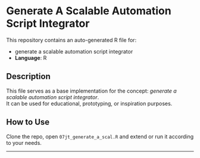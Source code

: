 # Generate A Scalable Automation Script Integrator

This repository contains an auto-generated R file for:

- generate a scalable automation script integrator
- **Language**: R

## Description

This file serves as a base implementation for the concept: *generate a scalable automation script integrator*.  
It can be used for educational, prototyping, or inspiration purposes.

## How to Use

Clone the repo, open `07jt_generate_a_scal.R` and extend or run it according to your needs.

---


